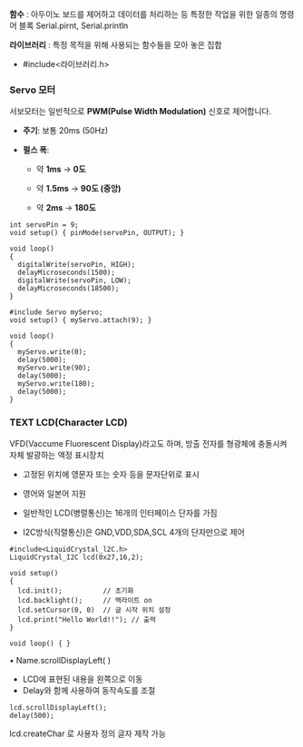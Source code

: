 
**함수** : 아두이노 보드를 제어하고 데이터를 처리하는 등 특정한 작업을 위한 일종의 명령어 블록
Serial.pirnt, Serial.println

**라이브러리** : 특정 목적을 위해 사용되는 함수들을 모아 놓은 집합
- #include<라이브러리.h>



### Servo 모터
서보모터는 일반적으로 **PWM(Pulse Width Modulation)** 신호로 제어합니다.

- **주기**: 보통 20ms (50Hz)
    
- **펄스 폭**:
    
    - 약 **1ms** → **0도**
        
    - 약 **1.5ms** → **90도 (중앙)**
        
    - 약 **2ms** → **180도**
```
int servoPin = 9; 
void setup() { pinMode(servoPin, OUTPUT); } 

void loop()
{ 
  digitalWrite(servoPin, HIGH);
  delayMicroseconds(1500); 
  digitalWrite(servoPin, LOW);
  delayMicroseconds(18500); 
}
```

```
#include Servo myServo;
void setup() { myServo.attach(9); }

void loop()
{ 
  myServo.write(0); 
  delay(5000); 
  myServo.write(90); 
  delay(5000); 
  myServo.write(180); 
  delay(5000); 
}
```

### TEXT LCD(Character LCD)

VFD(Vaccume Fluorescent Display)라고도 하며, 방출 전자를 형광체에 충돌시켜 자체 발광하는 액정 표시장치

- 고정된 위치에 영문자 또는 숫자 등을 문자단위로 표시
- 영어와 일본어 지원

- 일반적인 LCD(병렬통신)는 16개의 인터페이스 단자를 가짐
- I2C방식(직렬통신)은 GND,VDD,SDA,SCL 4개의 단자만으로 제어
```
#include<LiquidCrystal_l2C.h>
LiquidCrystal_I2C lcd(0x27,16,2);

void setup()
{
  lcd.init();          // 초기화
  lcd.backlight();     // 백라이트 on
  lcd.setCursor(0, 0)  // 글 시작 위치 설정
  lcd.print("Hello World!!"); // 출력
} 

void loop() { }
```

• Name.scrollDisplayLeft( )
- LCD에 표현된 내용을 왼쪽으로 이동
- Delay와 함께 사용하여 동작속도를 조절
```
lcd.scrollDisplayLeft(); 
delay(500);
```
lcd.createChar 로 사용자 정의 글자 제작 가능


